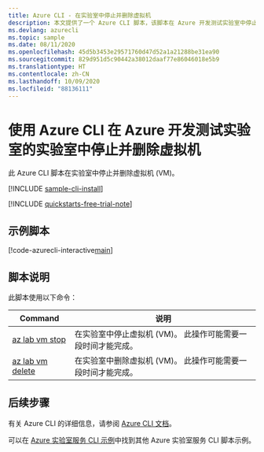 ```yaml
---
title: Azure CLI - 在实验室中停止并删除虚拟机
description: 本文提供了一个 Azure CLI 脚本，该脚本在 Azure 开发测试实验室中停止并删除实验室中的虚拟机。
ms.devlang: azurecli
ms.topic: sample
ms.date: 08/11/2020
ms.openlocfilehash: 45d5b3453e29571760d47d52a1a21288be31ea90
ms.sourcegitcommit: 829d951d5c90442a38012daaf77e86046018e5b9
ms.translationtype: HT
ms.contentlocale: zh-CN
ms.lasthandoff: 10/09/2020
ms.locfileid: "88136111"
---
```

# <a name="use-azure-cli-to-stop-and-delete-a-virtual-machine-in-a-lab-in-azure-devtest-labs"></a>使用 Azure CLI 在 Azure 开发测试实验室的实验室中停止并删除虚拟机

此 Azure CLI 脚本在实验室中停止并删除虚拟机 (VM)。 

[!INCLUDE [sample-cli-install](../../../includes/sample-cli-install.md)]

[!INCLUDE [quickstarts-free-trial-note](../../../includes/quickstarts-free-trial-note.md)]

## <a name="sample-script"></a>示例脚本

[!code-azurecli-interactive[main](../../../cli_scripts/devtest-lab/stop-delete-virtual-machine-in-lab/stop-delete-virtual-machine-in-lab.sh "Stop and delete a VM in a lab")]

## <a name="script-explanation"></a>脚本说明

此脚本使用以下命令：

| Command | 说明 |
|---|---|
| [az lab vm stop](/cli/azure/lab/vm?view=azure-cli-latest#az-lab-vm-stop) | 在实验室中停止虚拟机 (VM)。 此操作可能需要一段时间才能完成。 |
| [az lab vm delete](/cli/azure/lab/vm?view=azure-cli-latest#az-lab-vm-delete) | 在实验室中删除虚拟机 (VM)。 此操作可能需要一段时间才能完成。 |


## <a name="next-steps"></a>后续步骤

有关 Azure CLI 的详细信息，请参阅 [Azure CLI 文档](/cli/azure)。

可以在 [Azure 实验室服务 CLI 示例](../samples-cli.md)中找到其他 Azure 实验室服务 CLI 脚本示例。
